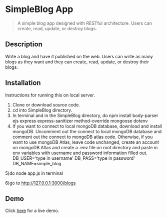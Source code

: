 # SimpleBlog App
> A simple blog app designed with RESTful architecture. Users can create, read, update, or destroy blogs.

## Description
Write a blog and have it published on the web. Users can write as many blogs as they want and they can create, read, update, or destroy their blogs.

## Installation
Instructions for running this on local server.
1) Clone or download source code.
2) cd into SimpleBlog directory.
3) In terminal and in the SimpleBlog directory, do npm install body-parser ejs express express-sanitizer method-override mongoose dotenv
4) If you want to connect to local mongoDB database, download and install mongoDB. Uncomment out the connect to local mongoDB database and comment out the connect to mongoDB atlas code. Otherwise, if you want to use mongoDB Atlas, leave code unchanged, create an account on mongoDB Atlas and create a .env file on root directory and paste in env variables with username and password information filled out.
DB_USER='type in username'
DB_PASS='type in password'
DB_NAME=simple_blog

5)do node app.js in terminal

6)go to http://127.0.0.1:3000/blogs


## Demo
Click [here](https://simpleblog-app.herokuapp.com/blogs) for a live demo.

